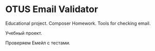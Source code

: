 # OTUS Email Validator

Educational project. Composer Homework. Tools for checking email.

Учебный проект.

Проверяем Емейл с тестами.

